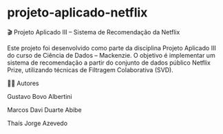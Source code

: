 # projeto-aplicado-netflix


🎬 Projeto Aplicado III – Sistema de Recomendação da Netflix

Este projeto foi desenvolvido como parte da disciplina Projeto Aplicado III do curso de Ciência de Dados – Mackenzie. O objetivo é implementar um sistema de recomendação a partir do conjunto de dados público Netflix Prize, utilizando técnicas de Filtragem Colaborativa (SVD).


👩‍💻 Autores

Gustavo Bovo Albertini

Marcos Davi Duarte Abibe

Thaís Jorge Azevedo
